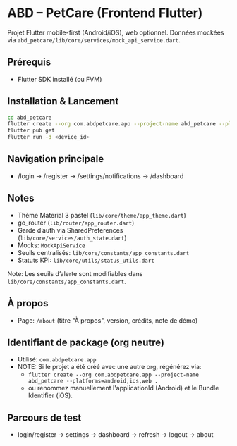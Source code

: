 # ABD – PetCare (Frontend Flutter)

Projet Flutter mobile-first (Android/iOS), web optionnel. Données mockées via `abd_petcare/lib/core/services/mock_api_service.dart`.

## Prérequis
- Flutter SDK installé (ou FVM)

## Installation & Lancement
```bash
cd abd_petcare
flutter create --org com.abdpetcare.app --project-name abd_petcare --platforms=android,ios,web .
flutter pub get
flutter run -d <device_id>
```

## Navigation principale
- /login → /register → /settings/notifications → /dashboard

## Notes
- Thème Material 3 pastel (`lib/core/theme/app_theme.dart`)
- go_router (`lib/router/app_router.dart`)
- Garde d’auth via SharedPreferences (`lib/core/services/auth_state.dart`)
- Mocks: `MockApiService`
- Seuils centralisés: `lib/core/constants/app_constants.dart`
- Statuts KPI: `lib/core/utils/status_utils.dart`

Note: Les seuils d’alerte sont modifiables dans `lib/core/constants/app_constants.dart`.

## À propos
- Page: `/about` (titre "À propos", version, crédits, note de démo)

## Identifiant de package (org neutre)
- Utilisé: `com.abdpetcare.app`
- NOTE: Si le projet a été créé avec une autre org, régénérez via:
  - `flutter create --org com.abdpetcare.app --project-name abd_petcare --platforms=android,ios,web .`
  - ou renommez manuellement l'applicationId (Android) et le Bundle Identifier (iOS).

## Parcours de test
- login/register → settings → dashboard → refresh → logout → about